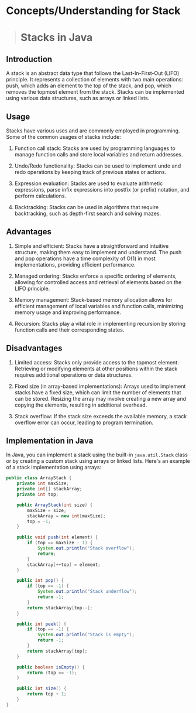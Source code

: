 # Concepts/Understanding for Stack

> # Stacks in Java

## Introduction

A stack is an abstract data type that follows the Last-In-First-Out (LIFO) principle. It represents a collection of elements with two main operations: push, which adds an element to the top of the stack, and pop, which removes the topmost element from the stack. Stacks can be implemented using various data structures, such as arrays or linked lists.

## Usage

Stacks have various uses and are commonly employed in programming. Some of the common usages of stacks include:

1. Function call stack: Stacks are used by programming languages to manage function calls and store local variables and return addresses.

2. Undo/Redo functionality: Stacks can be used to implement undo and redo operations by keeping track of previous states or actions.

3. Expression evaluation: Stacks are used to evaluate arithmetic expressions, parse infix expressions into postfix (or prefix) notation, and perform calculations.

4. Backtracking: Stacks can be used in algorithms that require backtracking, such as depth-first search and solving mazes.

## Advantages

1. Simple and efficient: Stacks have a straightforward and intuitive structure, making them easy to implement and understand. The push and pop operations have a time complexity of O(1) in most implementations, providing efficient performance.

2. Managed ordering: Stacks enforce a specific ordering of elements, allowing for controlled access and retrieval of elements based on the LIFO principle.

3. Memory management: Stack-based memory allocation allows for efficient management of local variables and function calls, minimizing memory usage and improving performance.

4. Recursion: Stacks play a vital role in implementing recursion by storing function calls and their corresponding states.

## Disadvantages

1. Limited access: Stacks only provide access to the topmost element. Retrieving or modifying elements at other positions within the stack requires additional operations or data structures.

2. Fixed size (in array-based implementations): Arrays used to implement stacks have a fixed size, which can limit the number of elements that can be stored. Resizing the array may involve creating a new array and copying the elements, resulting in additional overhead.

3. Stack overflow: If the stack size exceeds the available memory, a stack overflow error can occur, leading to program termination.

## Implementation in Java

In Java, you can implement a stack using the built-in `java.util.Stack` class or by creating a custom stack using arrays or linked lists. Here's an example of a stack implementation using arrays:

```java
public class ArrayStack {
    private int maxSize;
    private int[] stackArray;
    private int top;

    public ArrayStack(int size) {
        maxSize = size;
        stackArray = new int[maxSize];
        top = -1;
    }

    public void push(int element) {
        if (top == maxSize - 1) {
            System.out.println("Stack overflow");
            return;
        }
        stackArray[++top] = element;
    }

    public int pop() {
        if (top == -1) {
            System.out.println("Stack underflow");
            return -1;
        }
        return stackArray[top--];
    }

    public int peek() {
        if (top == -1) {
            System.out.println("Stack is empty");
            return -1;
        }
        return stackArray[top];
    }

    public boolean isEmpty() {
        return (top == -1);
    }

    public int size() {
        return top + 1;
    }
}


